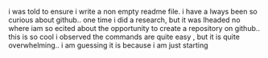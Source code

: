  i was told to ensure i write a non empty readme file. 
i have a lways been so curious about github.. one time i did a research, but it was lheaded no where
 iam so ecited about the opportunity to create a repository on github.. this is so cool
i observed the commands are quite easy , but it is quite overwhelming.. i am guessing it is because i am just starting

